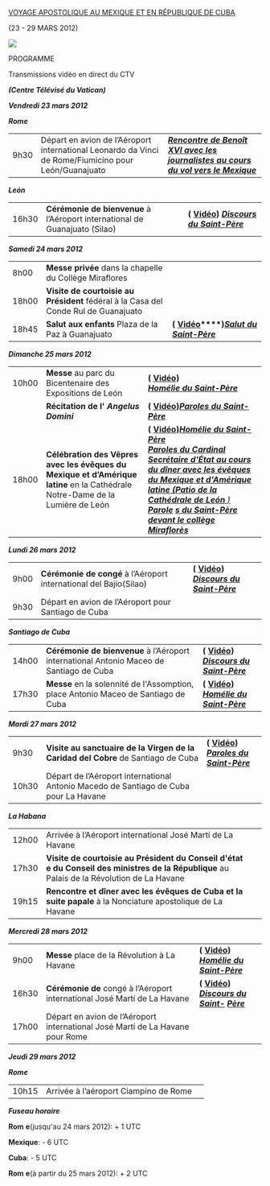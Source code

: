 [VOYAGE APOSTOLIQUE AU MEXIQUE ET EN RÉPUBLIQUE DE CUBA](/content/benedict-xvi/fr/travels/2012/outside/documents/messico-cuba.html)

(23 - 29 MARS 2012)

![](/content/dam/benedict-xvi/images/travels/2012/messico-cuba.png)

PROGRAMME

Transmissions vidéo en direct du CTV

***(Centre Télévisé du Vatican)***

***Vendredi 23 mars 2012***

***Rome***

|     |     |     |
| --- | --- | --- |
| 9h30 | Départ en avion de l’Aéroport international Leonardo da Vinci de Rome/Fiumicino pour León/Guanajuato | ***[Rencontre de Benoît XVI avec les journalistes au cours du vol vers le Mexique](/content/benedict-xvi/fr/speeches/2012/march/documents/hf_ben-xvi_spe_20120323_incontro-giornalisti.html)*** |

***León***

|     |     |     |
| --- | --- | --- |
| 16h30 | **Cérémonie de** **bienvenue** à l’Aéroport international de Guanajuato (Silao) | **( [Vidéo](http://player.rv.va/vaticanplayer.asp?language=it&tic=VA_G46HFT58)) *[Discours du Saint-Père](/content/benedict-xvi/fr/speeches/2012/march/documents/hf_ben-xvi_spe_20120323_benvenuto-messico.html)*** |

***Samedi 24 mars 2012***

|     |     |     |
| --- | --- | --- |
| 8h00 | **Messe** **privée** dans la chapelle du Collège Miraflores |  |
| 18h00 | **Visite de courtoisie au Président** fédéral à la Casa del Conde Rul de Guanajuato |  |
| 18h45 | **Salut aux enfants** Plaza de la Paz à Guanajuato | **( [Vidéo](http://player.rv.va/vaticanplayer.asp?language=it&tic=VA_127BDL14)****)*****[Salut du Saint-Père](/content/benedict-xvi/fr/speeches/2012/march/documents/hf_ben-xvi_spe_20120324_bambini-guanajuato.html)*** |

***Dimanche 25 mars 2012***

|     |     |     |
| --- | --- | --- |
| 10h00 | **Messe** au parc du Bicentenaire des Expositions de León | **( [Vidéo](http://player.rv.va/vaticanplayer.asp?language=it&tic=VA_8U7KG7RG))**<br>***[Homélie du Saint-Père](/content/benedict-xvi/fr/homilies/2012/documents/hf_ben-xvi_hom_20120325_leon.html)*** |
|  | **Récitation de l' *Angelus Domini*** | **( [Vidéo](http://player.rv.va/vaticanplayer.asp?language=it&tic=VA_8U7KG7RG))*****[Paroles du Saint-Père](/content/benedict-xvi/fr/angelus/2012/documents/hf_ben-xvi_ang_20120325_messico.html)*** |
| 18h00 | **Célébration des Vêpres avec les évêques du Mexique et d’Amérique** **latine** en la Cathédrale Notre-Dame de la Lumière de León | **( [Vidéo](http://player.rv.va/vaticanplayer.asp?language=it&tic=VA_YZH7U51P))*****[Homélie du Saint-Père](/content/benedict-xvi/fr/homilies/2012/documents/hf_ben-xvi_hom_20120325_vespri-leon.html)***<br>[***Paroles du Cardinal Secrétaire d'État au cours du dîner avec les évêques du Mexique et d'Amérique latine (Patio de la Cathédrale de León*** *)*](http://www.vatican.va/roman_curia/secretariat_state/card-bertone/2012/documents/rc_seg-st_20120325_brindisi-mex_fr.html)<br>******[Parole](/content/benedict-xvi/fr/speeches/2012/march/documents/hf_ben-xvi_spe_20120325_colegio-miraflores.html)*** [s du Saint-Père devant le collège Miraflorès](/content/benedict-xvi/fr/speeches/2012/march/documents/hf_ben-xvi_spe_20120325_colegio-miraflores.html)*** |

***Lundi 26 mars 2012***

|     |     |     |
| --- | --- | --- |
| 9h00 | **Cérémonie de** **congé** à l’Aéroport international del Bajío(Silao) | **( [Vidéo](http://player.rv.va/vaticanplayer.asp?language=it&tic=VA_Y13F5P6D))**<br>***[Discours du Saint-Père](/content/benedict-xvi/fr/speeches/2012/march/documents/hf_ben-xvi_spe_20120326_congedo-messico.html)*** |
| 9h30 | Départ en avion de l’Aéroport pour Santiago de Cuba |  |

***Santiago de Cuba***

|     |     |     |
| --- | --- | --- |
| 14h00 | **Cérémonie de** **bienvenue** à l’Aéroport international Antonio Maceo de Santiago de Cuba | **( [Vidéo](http://player.rv.va/vaticanplayer.asp?language=it&tic=VA_11H8WOH4))**<br>***[Discours du Saint-Père](/content/benedict-xvi/fr/speeches/2012/march/documents/hf_ben-xvi_spe_20120326_benvenuto-cuba.html)*** |
| 17h30 | **Messe** en la solennité de l'Assomption, place Antonio Maceo de Santiago de Cuba | **( [Vidéo](http://player.rv.va/vaticanplayer.asp?language=it&tic=VA_TCEEPJKA))**<br>***[Homélie du Saint-Père](/content/benedict-xvi/fr/homilies/2012/documents/hf_ben-xvi_hom_20120326_santiago-cuba.html)*** |

***Mardi 27 mars 2012***

|     |     |     |
| --- | --- | --- |
| 9h30 | **Visite au sanctuaire de la Virgen de la Caridad del Cobre** de Santiago de Cuba | **( [Vidéo](http://player.rv.va/vaticanplayer.asp?language=it&tic=VA_6Y3CWQS2))**<br>***[Paroles du Saint-Père](/content/benedict-xvi/fr/speeches/2012/march/documents/hf_ben-xvi_spe_20120327_caridad-cobre.html)*** |
| 10h30 | Départ de l’Aéroport international Antonio Macedo de Santiago de Cuba pour La Havane |  |

***La Habana***

|     |     |     |
| --- | --- | --- |
| 12h00 | Arrivée à l’Aéroport international José Martí de La Havane |  |
| 17h30 | **Visite de courtoisie au Président du Conseil d'état e du Conseil des ministres de la République** au Palais de la Révolution de La Havane |  |
| 19h15 | **Rencontre et dîner avec les évêques de Cuba et la suite papale** à la Nonciature apostolique de La Havane |  |

***Mercredi 28 mars 2012***

|     |     |     |
| --- | --- | --- |
| 9h00 | **Messe** place de la Révolution à La Havane | **( [Vidéo](http://player.rv.va/vaticanplayer.asp?language=it&tic=VA_YGGLHKGR))**<br>***[Homélie du Saint-Père](/content/benedict-xvi/fr/homilies/2012/documents/hf_ben-xvi_hom_20120328_la-habana.html)*** |
| 16h30 | **Cérémonie de** congé à l’Aéroport international José Martí de La Havane | **( [Vidéo](http://player.rv.va/vaticanplayer.asp?language=it&tic=VA_SJMEHWE2))**<br>***[Discours du Saint-](/content/benedict-xvi/fr/speeches/2012/march/documents/hf_ben-xvi_spe_20120328_congedo-cuba.html)*** [***Père***](/content/benedict-xvi/fr/speeches/2012/march/documents/hf_ben-xvi_spe_20120328_congedo-cuba.html) |
| 17h00 | Départ en avion de l’Aéroport international José Martí de La Havane pour Rome |  |

***Jeudi 29 mars 2012***

***Rome***

|     |     |     |
| --- | --- | --- |
| 10h15 | Arrivée à l’aéroport Ciampino de Rome |  |

***Fuseau horaire***

**Rom** **e**(jusqu'au 24 mars 2012): + 1 UTC

**Mexique**: \- 6 UTC

**Cuba**: \- 5 UTC

**Rom** **e**(à partir du 25 mars 2012): + 2 UTC